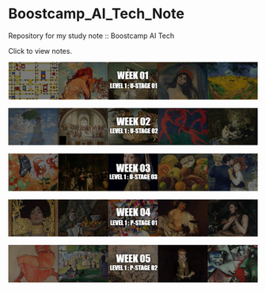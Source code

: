 # Boostcamp_AI_Tech_Note

Repository for my study note :: Boostcamp AI Tech

Click to view notes.

[<p align="center"><img src="https://github.com/iamtrueline/Boostcamp_AI_Tech_Note/blob/main/images/week01.jpg" alt="week 01"></p>](https://github.com/iamtrueline/Boostcamp_AI_Tech_Note/blob/main/LEVEL1_U_1/week01.md "week 01")
[<p align="center"><img src="https://github.com/iamtrueline/Boostcamp_AI_Tech_Note/blob/main/images/week02.jpg" alt="week 02"></p>](https://github.com/iamtrueline/Boostcamp_AI_Tech_Note/tree/main/LEVEL1_U_2/week02.md "week 02")
[<p align="center"><img src="https://github.com/iamtrueline/Boostcamp_AI_Tech_Note/blob/main/images/week03.jpg" alt="week 03"></p>](https://github.com/iamtrueline/Boostcamp_AI_Tech_Note/tree/main/LEVEL1_U_3/week03.md "week 03")
[<p align="center"><img src="https://github.com/iamtrueline/Boostcamp_AI_Tech_Note/blob/main/images/week04.jpg" alt="week 04"></p>](https://github.com/iamtrueline/Boostcamp_AI_Tech_Note/tree/main/LEVEL1_P_1/week04.md "week 04")
[<p align="center"><img src="https://github.com/iamtrueline/Boostcamp_AI_Tech_Note/blob/main/images/week05.jpg" alt="week 05"></p>](https://github.com/iamtrueline/Boostcamp_AI_Tech_Note/tree/main/LEVEL1_P_1/week05.md "week 05")
